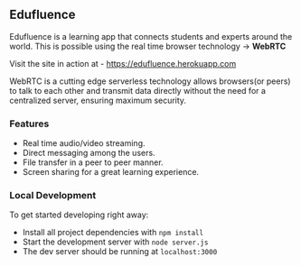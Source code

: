 ## Edufluence
Edufluence is a learning app that connects students and experts around the world. This is possible using the real time browser technology -> **WebRTC**

Visit the site in action at - https://edufluence.herokuapp.com

WebRTC is a cutting edge serverless technology allows browsers(or peers) to talk to each other and transmit data directly without the need for a centralized server, ensuring maximum security.

### Features
* Real time audio/video streaming.
* Direct messaging among the users.
* File transfer in a peer to peer manner.
* Screen sharing for a great learning experience.

### Local Development
To get started developing right away:

* Install all project dependencies with `npm install`
* Start the development server with `node server.js`
* The dev server should be running at `localhost:3000`
